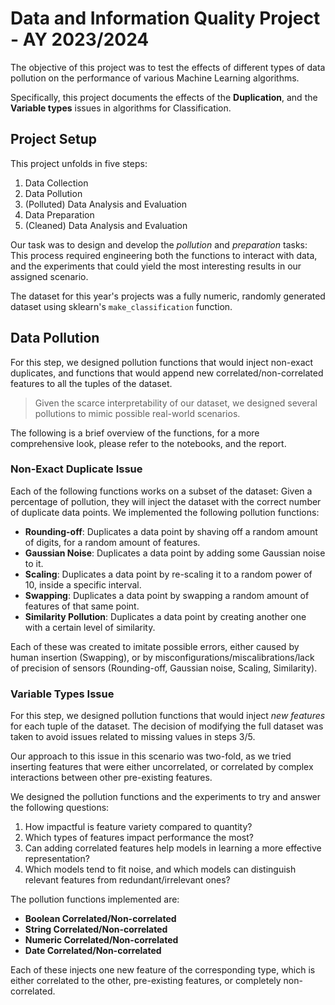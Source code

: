 # Data and Information Quality Project - AY 2023/2024

The objective of this project was to test the effects of different types of data pollution on the performance of various Machine Learning algorithms.

Specifically, this project documents the effects of the **Duplication**, and the **Variable types** issues in algorithms for Classification.

## Project Setup

This project unfolds in five steps:
1. Data Collection
2. Data Pollution
3. (Polluted) Data Analysis and Evaluation
4. Data Preparation
5. (Cleaned) Data Analysis and Evaluation

Our task was to design and develop the *pollution* and *preparation* tasks: This process required engineering both the functions to interact with data, and the experiments that could yield the most interesting results in our assigned scenario.

The dataset for this year's projects was a fully numeric, randomly generated dataset using sklearn's `make_classification` function.

## Data Pollution

For this step, we designed pollution functions that would inject non-exact duplicates, and functions that would append new correlated/non-correlated features to all the tuples of the dataset.

> Given the scarce interpretability of our dataset, we designed several pollutions to mimic possible real-world scenarios.

The following is a brief overview of the functions, for a more comprehensive look, please refer to the notebooks, and the report.

### Non-Exact Duplicate Issue
Each of the following functions works on a subset of the dataset: Given a percentage of pollution, they will inject the dataset with the correct number of duplicate data points.
We implemented the following pollution functions:
- **Rounding-off**: Duplicates a data point by shaving off a random amount of digits, for a random amount of features.
- **Gaussian Noise**: Duplicates a data point by adding some Gaussian noise to it.
- **Scaling**: Duplicates a data point by re-scaling it to a random power of 10, inside a specific interval.
- **Swapping**: Duplicates a data point by swapping a random amount of features of that same point.
- **Similarity Pollution**: Duplicates a data point by creating another one with a certain level of similarity.

Each of these was created to imitate possible errors, either caused by human insertion (Swapping), or by misconfigurations/miscalibrations/lack of precision of sensors (Rounding-off, Gaussian noise, Scaling, Similarity).

### Variable Types Issue
For this step, we designed pollution functions that would inject *new features* for each tuple of the dataset. The decision of modifying the full dataset was taken to avoid issues related to missing values in steps 3/5.

Our approach to this issue in this scenario was two-fold, as we tried inserting features that were either uncorrelated, or correlated by complex interactions between other pre-existing features.

We designed the pollution functions and the experiments to try and answer the following questions:
1. How impactful is feature variety compared to quantity?
2. Which types of features impact performance the most?
3. Can adding correlated features help models in learning a more effective representation?
4. Which models tend to fit noise, and which models can distinguish relevant features from redundant/irrelevant ones?

The pollution functions implemented are:
- **Boolean Correlated/Non-correlated**
- **String Correlated/Non-correlated**
- **Numeric Correlated/Non-correlated**
- **Date Correlated/Non-correlated**

Each of these injects one new feature of the corresponding type, which is either correlated to the other, pre-existing features, or completely non-correlated.
